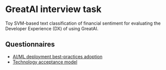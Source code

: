 # GreatAI interview task

Toy SVM-based text classification of financial sentiment for evaluating the Developer Experience (DX) of using GreatAI.

## Questionnaires

- [AI/ML deployment best-practices adoption](https://forms.gle/976qnaZPC6LPgfDK6)
- [Technology acceptance model](https://forms.gle/qcjtoajdUYQsFwcEA)
